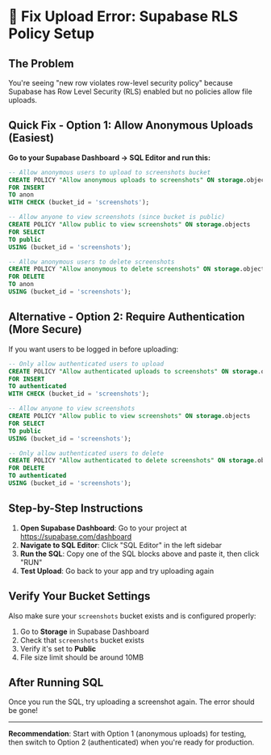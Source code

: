 # 🔧 Fix Upload Error: Supabase RLS Policy Setup

## The Problem
You're seeing "new row violates row-level security policy" because Supabase has Row Level Security (RLS) enabled but no policies allow file uploads.

## Quick Fix - Option 1: Allow Anonymous Uploads (Easiest)

**Go to your Supabase Dashboard → SQL Editor and run this:**

```sql
-- Allow anonymous users to upload to screenshots bucket
CREATE POLICY "Allow anonymous uploads to screenshots" ON storage.objects
FOR INSERT 
TO anon 
WITH CHECK (bucket_id = 'screenshots');

-- Allow anyone to view screenshots (since bucket is public)
CREATE POLICY "Allow public to view screenshots" ON storage.objects
FOR SELECT 
TO public 
USING (bucket_id = 'screenshots');

-- Allow anonymous users to delete screenshots
CREATE POLICY "Allow anonymous to delete screenshots" ON storage.objects
FOR DELETE 
TO anon 
USING (bucket_id = 'screenshots');
```

## Alternative - Option 2: Require Authentication (More Secure)

If you want users to be logged in before uploading:

```sql
-- Only allow authenticated users to upload
CREATE POLICY "Allow authenticated uploads to screenshots" ON storage.objects
FOR INSERT 
TO authenticated 
WITH CHECK (bucket_id = 'screenshots');

-- Allow anyone to view screenshots
CREATE POLICY "Allow public to view screenshots" ON storage.objects
FOR SELECT 
TO public 
USING (bucket_id = 'screenshots');

-- Only allow authenticated users to delete
CREATE POLICY "Allow authenticated to delete screenshots" ON storage.objects
FOR DELETE 
TO authenticated 
USING (bucket_id = 'screenshots');
```

## Step-by-Step Instructions

1. **Open Supabase Dashboard**: Go to your project at https://supabase.com/dashboard
2. **Navigate to SQL Editor**: Click "SQL Editor" in the left sidebar
3. **Run the SQL**: Copy one of the SQL blocks above and paste it, then click "RUN"
4. **Test Upload**: Go back to your app and try uploading again

## Verify Your Bucket Settings

Also make sure your `screenshots` bucket exists and is configured properly:

1. Go to **Storage** in Supabase Dashboard
2. Check that `screenshots` bucket exists
3. Verify it's set to **Public** 
4. File size limit should be around 10MB

## After Running SQL

Once you run the SQL, try uploading a screenshot again. The error should be gone!

---

**Recommendation**: Start with Option 1 (anonymous uploads) for testing, then switch to Option 2 (authenticated) when you're ready for production.
